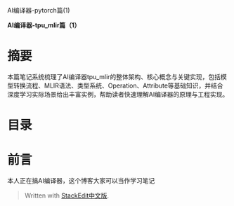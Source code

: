 AI编译器-pytorch篇(1)

**AI编译器-tpu_mlir篇（1）**

# 摘要

本篇笔记系统梳理了AI编译器tpu_mlir的整体架构、核心概念与关键实现，包括模型转换流程、MLIR语法、类型系统、Operation、Attribute等基础知识，并结合深度学习实际场景给出丰富实例，帮助读者快速理解AI编译器的原理与工程实现。

# 目录



# 前言

本人正在搞AI编译器，这个博客大家可以当作学习笔记



> Written with [StackEdit中文版](https://stackedit.cn/).
<!--stackedit_data:
eyJoaXN0b3J5IjpbLTE5NzkyMTEwNDUsLTE2NjkyNTQ0MzldfQ
==
-->